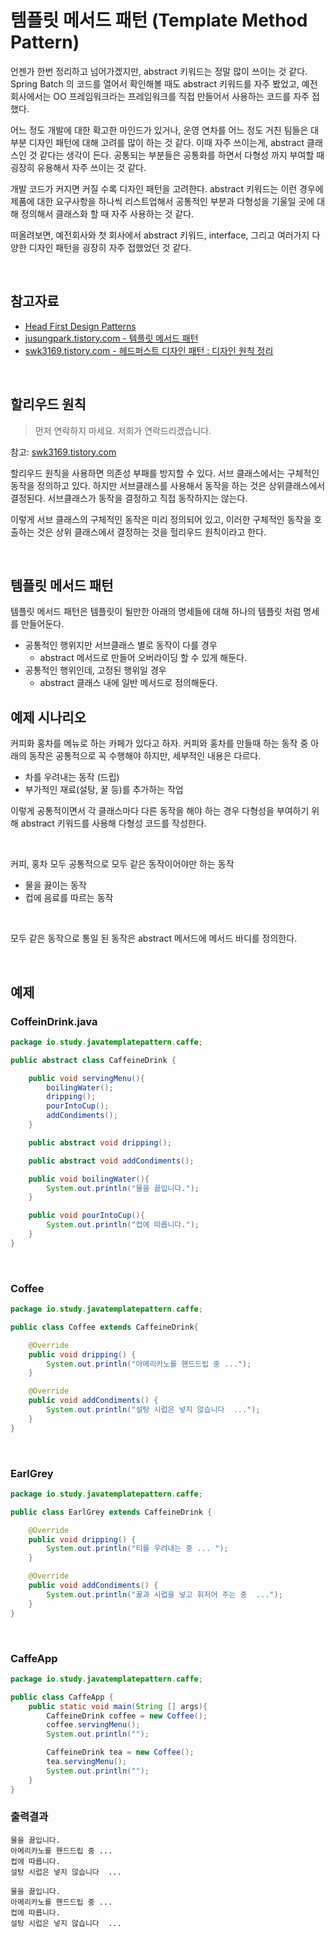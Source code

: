 # 템플릿 메서드 패턴 (Template Method Pattern)

언젠가 한번 정리하고 넘어가겠지만, abstract 키워드는 정말 많이 쓰이는 것 같다. Spring Batch 의 코드를 열어서 확인해볼 때도 abstract 키워드를 자주 봤었고, 예전 회사에서는 OO 프레임워크라는 프레임워크를 직접 만들어서 사용하는 코드를 자주 접했다.<br>

어느 정도 개발에 대한 확고한 마인드가 있거나, 운영 연차를 어느 정도 거친 팀들은 대부분 디자인 패턴에 대해 고려를 많이 하는 것 같다. 이때 자주 쓰이는게, abstract 클래스인 것 같다는 생각이 든다. 공통되는 부분들은 공통화를 하면서 다형성 까지 부여할 때 굉장히 유용해서 자주 쓰이는 것 같다.<br>

개발 코드가 커지면 커질 수록 디자인 패턴을 고려한다. abstract 키워드는 이런 경우에 제품에 대한 요구사항을 하나씩 리스트업해서 공통적인 부분과 다형성을 기울일 곳에 대해 정의해서 클래스화 할 때 자주 사용하는 것 같다.<br>

떠올려보면, 예전회사와 첫 회사에서 abstract 키워드, interface, 그리고 여러가지 다양한 디자인 패턴을 굉장히 자주 접했었던 것 같다. <br>

<br>

## 참고자료

- [Head First Design Patterns](http://www.yes24.com/product/goods/1778966) 
- [jusungpark.tistory.com - 템플릿 메서드 패턴](https://jusungpark.tistory.com/24?category=630296)
- [swk3169.tistory.com - 헤드퍼스트 디자인 패턴 : 디자인 원칙 정리](https://swk3169.tistory.com/170)

<br>

## 할리우드 원칙

> 먼저 연락하지 마세요. 저희가 연락드리겠습니다.

참고: [swk3169.tistory.com](https://swk3169.tistory.com/170)<br>

할리우드 원칙을 사용하면 의존성 부패를 방지할 수 있다. 서브 클래스에서는 구체적인 동작을 정의하고 있다. 하지만 서브클래스를 사용해서 동작을 하는 것은 상위클래스에서 결정된다. 서브클래스가 동작을 결정하고 직접 동작하지는 않는다.<br>

이렇게 서브 클래스의 구체적인 동작은 미리 정의되어 있고, 이러한 구체적인 동작을 호출하는 것은 상위 클래스에서 결정하는 것을 헐리우드 원칙이라고 한다.<br>

<br>

## 템플릿 메서드 패턴

템플릿 메서드 패턴은 템플릿이 될만한 아래의 명세들에 대해 하나의 템플릿 처럼 명세를 만들어둔다.

- 공통적인 행위지만 서브클래스 별로 동작이 다를 경우 
  - abstract 메서드로 만들어 오버라이딩 할 수 있게 해둔다.
- 공통적인 행위인데, 고정된 행위일 경우
  - abstract 클래스 내에 일반 메서드로 정의해둔다.



## 예제 시나리오

커피화 홍차를 메뉴로 하는 카페가 있다고 하자. 커피와 홍차를 만들때 하는 동작 중 아래의 동작은 공통적으로 꼭 수행해야 하지만, 세부적인 내용은 다르다.

- 차를 우려내는 동작 (드립)
- 부가적인 재료(설탕, 꿀 등)를 추가하는 작업

이렇게 공통적이면서 각 클래스마다 다른 동작을 해야 하는 경우 다형성을 부여하기 위해 abstract 키워드를 사용해 다형성 코드를 작성한다. <br>

<br>

커피, 홍차 모두 공통적으로 모두 같은 동작이어야만 하는 동작

- 물을 끓이는 동작
- 컵에 음료를 따르는 동작

<br>

모두 같은 동작으로 통일 된 동작은 abstract 메서드에 메서드 바디를 정의한다.<br>

<br>

## 예제

### CoffeinDrink.java

```java
package io.study.javatemplatepattern.caffe;

public abstract class CaffeineDrink {

	public void servingMenu(){
		boilingWater();
		dripping();
		pourIntoCup();
		addCondiments();
	}

	public abstract void dripping();

	public abstract void addCondiments();

	public void boilingWater(){
		System.out.println("물을 끓입니다.");
	}

	public void pourIntoCup(){
		System.out.println("컵에 따릅니다.");
	}
}
```

<br>

### Coffee

```java
package io.study.javatemplatepattern.caffe;

public class Coffee extends CaffeineDrink{

	@Override
	public void dripping() {
		System.out.println("아메리카노를 핸드드립 중 ...");
	}

	@Override
	public void addCondiments() {
		System.out.println("설탕 시럽은 넣지 않습니다  ...");
	}
}
```

<br>

### EarlGrey

```java
package io.study.javatemplatepattern.caffe;

public class EarlGrey extends CaffeineDrink {

	@Override
	public void dripping() {
		System.out.println("티를 우려내는 중 ... ");
	}

	@Override
	public void addCondiments() {
		System.out.println("꿀과 시럽을 넣고 휘저어 주는 중  ...");
	}
}
```

<br>

### CaffeApp

```java
package io.study.javatemplatepattern.caffe;

public class CaffeApp {
	public static void main(String [] args){
		CaffeineDrink coffee = new Coffee();
		coffee.servingMenu();
		System.out.println("");

		CaffeineDrink tea = new Coffee();
		tea.servingMenu();
		System.out.println("");
	}
}
```



### 출력결과

```plain
물을 끓입니다.
아메리카노를 핸드드립 중 ...
컵에 따릅니다.
설탕 시럽은 넣지 않습니다  ...

물을 끓입니다.
아메리카노를 핸드드립 중 ...
컵에 따릅니다.
설탕 시럽은 넣지 않습니다  ...
```




